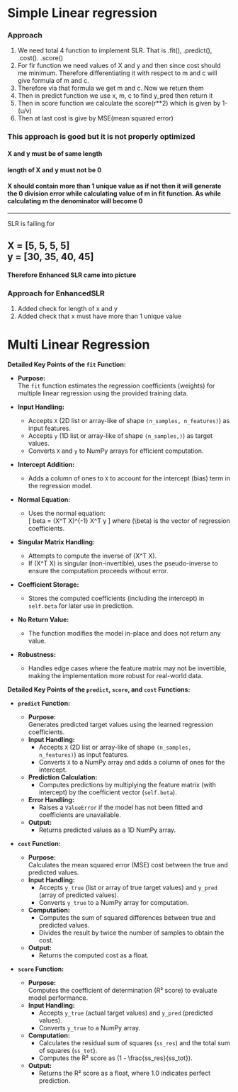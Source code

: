 # Simple Linear regression
### Approach
1. We need total 4 function to implement SLR. That is .fit(), .predict(), .cost(). .score()
2. For fir function we need values of X and y and then since cost should me minimum. Therefore differentiating it with respect to m and c will give formula of m and c.
3. Therefore via that formula we get m and c. Now we return them
4. Then in predict function we use x, m, c to find y_pred then return it
5. Then in score function we calculate the score(r**2) which is given by 1-(u/v)
6. Then at last cost is give by MSE(mean squared error)

### This approach is good but it is not properly optimized
#### X and y must be of same length
#### length of X and y must not be 0
#### X should contain more than 1 unique value as if not then it will generate the 0 division error while calculating value of m in fit function. As while calculating m the denominator will become 0

------------------------------------------
SLR is failing for 

X = [5, 5, 5, 5]  
y = [30, 35, 40, 45]
------------------------------------------
#### Therefore Enhanced SLR came into picture
### Approach for EnhancedSLR
1. Added check for length of x and y
2. Added check that x must have more than 1 unique value


# Multi Linear Regression

**Detailed Key Points of the `fit` Function:**

- **Purpose:**  
    The `fit` function estimates the regression coefficients (weights) for multiple linear regression using the provided training data.

- **Input Handling:**  
    - Accepts `X` (2D list or array-like of shape `(n_samples, n_features)`) as input features.  
    - Accepts `y` (1D list or array-like of shape `(n_samples,)`) as target values.  
    - Converts `X` and `y` to NumPy arrays for efficient computation.

- **Intercept Addition:**  
    - Adds a column of ones to `X` to account for the intercept (bias) term in the regression model.

- **Normal Equation:**  
    - Uses the normal equation:  
        \[
        beta = (X^T X)^{-1} X^T y
        \]
        where \(\beta\) is the vector of regression coefficients.

- **Singular Matrix Handling:**  
    - Attempts to compute the inverse of \(X^T X\).  
    - If \(X^T X\) is singular (non-invertible), uses the pseudo-inverse to ensure the computation proceeds without error.

- **Coefficient Storage:**  
    - Stores the computed coefficients (including the intercept) in `self.beta` for later use in prediction.

- **No Return Value:**  
    - The function modifies the model in-place and does not return any value.

- **Robustness:**  
    - Handles edge cases where the feature matrix may not be invertible, making the implementation more robust for real-world data.

**Detailed Key Points of the `predict`, `score`, and `cost` Functions:**

- **`predict` Function:**
    - **Purpose:**  
        Generates predicted target values using the learned regression coefficients.
    - **Input Handling:**  
        - Accepts `X` (2D list or array-like of shape `(n_samples, n_features)`) as input features.
        - Converts `X` to a NumPy array and adds a column of ones for the intercept.
    - **Prediction Calculation:**  
        - Computes predictions by multiplying the feature matrix (with intercept) by the coefficient vector (`self.beta`).
    - **Error Handling:**  
        - Raises a `ValueError` if the model has not been fitted and coefficients are unavailable.
    - **Output:**  
        - Returns predicted values as a 1D NumPy array.

- **`cost` Function:**
    - **Purpose:**  
        Calculates the mean squared error (MSE) cost between the true and predicted values.
    - **Input Handling:**  
        - Accepts `y_true` (list or array of true target values) and `y_pred` (array of predicted values).
        - Converts `y_true` to a NumPy array for computation.
    - **Computation:**  
        - Computes the sum of squared differences between true and predicted values.
        - Divides the result by twice the number of samples to obtain the cost.
    - **Output:**  
        - Returns the computed cost as a float.

- **`score` Function:**
    - **Purpose:**  
        Computes the coefficient of determination (R² score) to evaluate model performance.
    - **Input Handling:**  
        - Accepts `y_true` (actual target values) and `y_pred` (predicted values).
        - Converts `y_true` to a NumPy array.
    - **Computation:**  
        - Calculates the residual sum of squares (`ss_res`) and the total sum of squares (`ss_tot`).
        - Computes the R² score as \(1 - \frac{ss\_res}{ss\_tot}\).
    - **Output:**  
        - Returns the R² score as a float, where 1.0 indicates perfect prediction.

